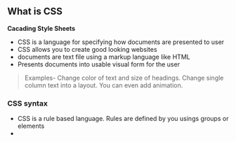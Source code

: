 
## **What is CSS**

**Cacading Style Sheets**
+ CSS is a language for specifying how documents are presented to user
+ CSS allows you to create good looking websites
+ documents are text file using a markup language like HTML
+ Presents documents into usable visual form for the user

> Examples- Change color of text and size of headings. Change single column text into a layout. You can even add animation.

### **CSS syntax**

+ CSS is a rule based language. Rules are defined by you usings groups or elements
+